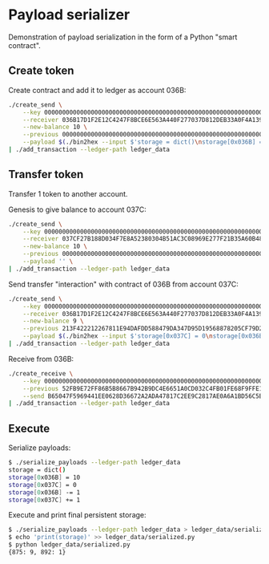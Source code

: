 # Payload serializer

Demonstration of payload serialization in the form of a Python "smart contract".

## Create token

Create contract and add it to ledger as account 036B:
```bash
./create_send \
    --key 0000000000000000000000000000000000000000000000000000000000000001 \
    --receiver 036B17D1F2E12C4247F8BCE6E563A440F277037D812DEB33A0F4A13945D898C296 \
    --new-balance 10 \
    --previous 0000000000000000000000000000000000000000000000000000000000000000 \
    --payload $(./bin2hex --input $'storage = dict()\nstorage[0x036B] = 10\n') \
| ./add_transaction --ledger-path ledger_data
```

## Transfer token

Transfer 1 token to another account.

Genesis to give balance to account 037C:
```bash
./create_send \
    --key 0000000000000000000000000000000000000000000000000000000000000002 \
    --receiver 037CF27B188D034F7E8A52380304B51AC3C08969E277F21B35A60B48FC47669978 \
    --new-balance 10 \
    --previous 0000000000000000000000000000000000000000000000000000000000000000 \
    --payload '' \
| ./add_transaction --ledger-path ledger_data
```

Send transfer "interaction" with contract of 036B from account 037C:
```bash
./create_send \
    --key 0000000000000000000000000000000000000000000000000000000000000002 \
    --receiver 036B17D1F2E12C4247F8BCE6E563A440F277037D812DEB33A0F4A13945D898C296 \
    --new-balance 9 \
    --previous 213F422212267811E94DAFDD588479DA347D95D19568878205CF79D26803BBE0 \
    --payload $(./bin2hex --input $'storage[0x037C] = 0\nstorage[0x036B] -= 1\nstorage[0x037C] += 1\n') \
| ./add_transaction --ledger-path ledger_data
```

Receive from 036B:
```bash
./create_receive \
    --key 0000000000000000000000000000000000000000000000000000000000000001 \
    --previous 52FB9E72FF86B5B8667B942B9DC4E6651A0CD032C4FB01FE68F9FFE1B595620F \
    --send B65047F5969441EE0628D36672A2ADA47817C2EE9C2817AE0A6A1BD56C5EDE16 \
| ./add_transaction --ledger-path ledger_data
```

## Execute

Serialize payloads:
```bash
$ ./serialize_payloads --ledger-path ledger_data
storage = dict()
storage[0x036B] = 10
storage[0x037C] = 0
storage[0x036B] -= 1
storage[0x037C] += 1
```

Execute and print final persistent storage:
```bash
$ ./serialize_payloads --ledger-path ledger_data > ledger_data/serialized.py
$ echo 'print(storage)' >> ledger_data/serialized.py
$ python ledger_data/serialized.py
{875: 9, 892: 1}
```
